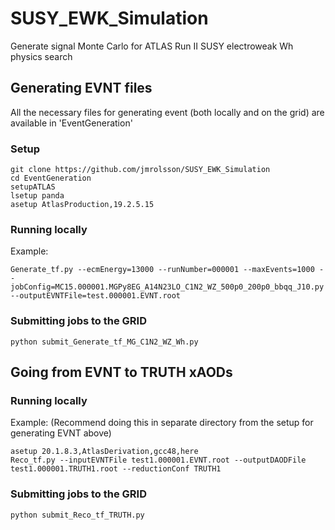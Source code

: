 # SUSY_EWK_Simulation
Generate signal Monte Carlo for ATLAS Run II SUSY electroweak Wh physics search

## Generating EVNT files
All the necessary files for generating event (both locally and on the grid) are available in 'EventGeneration'

### Setup
```
git clone https://github.com/jmrolsson/SUSY_EWK_Simulation
cd EventGeneration
setupATLAS
lsetup panda
asetup AtlasProduction,19.2.5.15
```

### Running locally
Example:
```
Generate_tf.py --ecmEnergy=13000 --runNumber=000001 --maxEvents=1000 --jobConfig=MC15.000001.MGPy8EG_A14N23LO_C1N2_WZ_500p0_200p0_bbqq_J10.py --outputEVNTFile=test.000001.EVNT.root
```

### Submitting jobs to the GRID
```
python submit_Generate_tf_MG_C1N2_WZ_Wh.py  
```

## Going from EVNT to TRUTH xAODs

### Running locally
Example:
(Recommend doing this in separate directory from the setup for generating EVNT above)
```
asetup 20.1.8.3,AtlasDerivation,gcc48,here
Reco_tf.py --inputEVNTFile test1.000001.EVNT.root --outputDAODFile test1.000001.TRUTH1.root --reductionConf TRUTH1
```

### Submitting jobs to the GRID
```
python submit_Reco_tf_TRUTH.py
```
